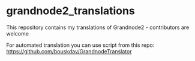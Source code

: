 # grandnode2_translations

This repository contains my translations of Grandnode2 - contributors are welcome

For automated translation you can use script from this repo: https://github.com/bouskdav/GrandnodeTranslator
